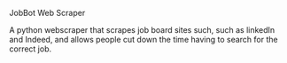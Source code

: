 JobBot Web Scraper

A python webscraper that scrapes job board sites such, such as linkedIn and Indeed, and allows people cut down the time having to search for the correct job.
